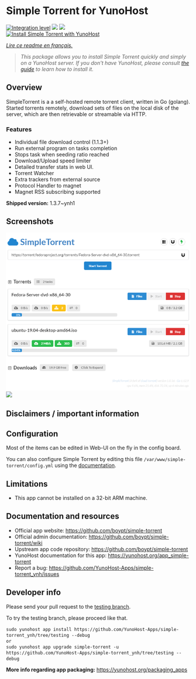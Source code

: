 <!--
N.B.: This README was automatically generated by https://github.com/YunoHost/apps/tree/master/tools/README-generator
It shall NOT be edited by hand.
-->

# Simple Torrent for YunoHost

[![Integration level](https://dash.yunohost.org/integration/simple-torrent.svg)](https://dash.yunohost.org/appci/app/simple-torrent) ![](https://ci-apps.yunohost.org/ci/badges/simple-torrent.status.svg) ![](https://ci-apps.yunohost.org/ci/badges/simple-torrent.maintain.svg)  
[![Install Simple Torrent with YunoHost](https://install-app.yunohost.org/install-with-yunohost.svg)](https://install-app.yunohost.org/?app=simple-torrent)

*[Lire ce readme en français.](./README_fr.md)*

> *This package allows you to install Simple Torrent quickly and simply on a YunoHost server.
If you don't have YunoHost, please consult [the guide](https://yunohost.org/#/install) to learn how to install it.*

## Overview

SimpleTorrent is a a self-hosted remote torrent client, written in Go (golang). Started torrents remotely, download sets of files on the local disk of the server, which are then retrievable or streamable via HTTP.

### Features

- Individual file download control (1.1.3+)
- Run external program on tasks completion
- Stops task when seeding ratio reached
- Download/Upload speed limiter
- Detailed transfer stats in web UI.
- Torrent Watcher
- Extra trackers from external source
- Protocol Handler to magnet
- Magnet RSS subscribing supported


**Shipped version:** 1.3.7~ynh1



## Screenshots

![](./doc/screenshots/64239393-bdbb6480-cf32-11e9-9269-d8d10e7c0dc7.png)
![](./doc/screenshots/.DS_Store)

## Disclaimers / important information

## Configuration

Most of the items can be edited in Web-UI on the fly in the config board.

You can also configure Simple Torrent by editing this file `/var/www/simple-torrent/config.yml` using the [documentation](https://github.com/boypt/simple-torrent/wiki/Config-File).

## Limitations

- This app cannot be installed on a 32-bit ARM machine.

## Documentation and resources

* Official app website: https://github.com/boypt/simple-torrent
* Official admin documentation: https://github.com/boypt/simple-torrent/wiki
* Upstream app code repository: https://github.com/boypt/simple-torrent
* YunoHost documentation for this app: https://yunohost.org/app_simple-torrent
* Report a bug: https://github.com/YunoHost-Apps/simple-torrent_ynh/issues

## Developer info

Please send your pull request to the [testing branch](https://github.com/YunoHost-Apps/simple-torrent_ynh/tree/testing).

To try the testing branch, please proceed like that.
```
sudo yunohost app install https://github.com/YunoHost-Apps/simple-torrent_ynh/tree/testing --debug
or
sudo yunohost app upgrade simple-torrent -u https://github.com/YunoHost-Apps/simple-torrent_ynh/tree/testing --debug
```

**More info regarding app packaging:** https://yunohost.org/packaging_apps